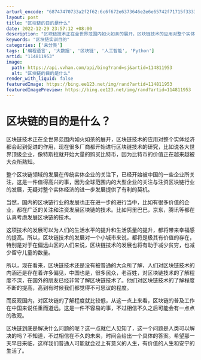 ```yaml
---
arturl_encode: "68747470733a2f2f62:6c6f672e6373646e2e6e65742f71715f33333235303930382f:61727469636c652f64657461696c732f313134383131393533"
layout: post
title: "区块链的目的是什么"
date: 2022-12-29 23:57:12 +08:00
description: "区块链技术正在全世界范围内如火如荼的展开，区块链技术的应用对整个实体经济都会起到促进的作用，现在很多"
keywords: "区块链实训目的"
categories: ['未分类']
tags: ['编程语言', '大数据', '区块链', '人工智能', 'Python']
artid: "114811953"
image:
  path: https://api.vvhan.com/api/bing?rand=sj&artid=114811953
  alt: "区块链的目的是什么"
render_with_liquid: false
featuredImage: https://bing.ee123.net/img/rand?artid=114811953
featuredImagePreview: https://bing.ee123.net/img/rand?artid=114811953
---
```


# 区块链的目的是什么？

区块链技术正在全世界范围内如火如荼的展开，区块链技术的应用对整个实体经济都会起到促进的作用，现在很多厂商都开始进行区块链技术的研究，比如说各大世界顶级企业，像特斯拉就开始大量的购买比特币，因为比特币的价值正在越来越被大众所熟知。

整个区块链领域的发展在传统实体企业的关注下，已经开始被中国的一些企业所关注，这是一件值得高兴的事，因为全球范围内的大型企业的关注与注资区块链行业的发展，无疑对整个实体经济的进一步发展提供了有利的契机。

当然，国内的区块链行业的发展也正在进一步的进行当中，比如有很多价值的企业，都在广泛的关注和注资发展区块链的技术。比如阿里巴巴，京东，腾讯等都在认真考虑发展区块链的技术。

这项技术的发展可以为人们的生活水平的提升和生活质量的提升，都将带来幸福感的提高。所以，区块链技术的发展对一个小城市来说，都将是极其有价值的存在，特别是对于在偏远山区的人们来说，区块链技术的发展也将有助于减少贫穷，也减少留守儿童的数量。

所以，现在看来，区块链技术还是没有被普通的大众所了解，人们对区块链技术的内涵还是存在着许多偏见，中国也是，很多民众，老百姓，对区块链技术的了解程度不深，在国外的朋友已经非常了解区块链技术了。他们对区块链技术的了解程度不断的提高，高到有时候我们都觉得不可思议的程度。

而反观国内，对区块链的了解程度就比较低，从这一点上来看，区块链的普及工作在中国来说任重而道远。这是一件不容易的事，不过相信不久之后可能会有一点点的改观。

区块链到底是解决什么问题的呢？这一点就仁人见知了，这一个问题是人类可以解决的吗？不知道，不过相信在不久的未来，时间会给出一个具体的答案。希望那一天早日来临，这样我们普通人可能就会过上有意义的人生，有价值的人生和安宁的生活了。